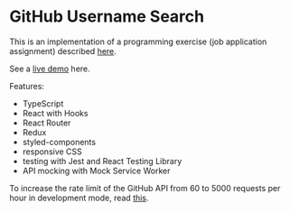 # GitHub Username Search

This is an implementation of a programming exercise (job application assignment) described [here](https://github.com/chamatheapp/chama-frontend-assignment/blob/0e0a61888e/README.md).

See a [live demo](https://gus-aistrate.netlify.app/search) here.

Features:

- TypeScript
- React with Hooks
- React Router
- Redux
- styled-components
- responsive CSS
- testing with Jest and React Testing Library
- API mocking with Mock Service Worker

To increase the rate limit of the GitHub API from 60 to 5000 requests per hour in development mode, read [this](./RateLimit.md).
